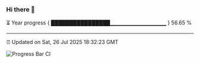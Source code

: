 ### Hi there 👋

⏳ Year progress { ████████████████▁▁▁▁▁▁▁▁▁▁▁▁▁▁ } 56.65 %

---

⏰ Updated on Sat, 26 Jul 2025 18:32:23 GMT

![Progress Bar CI](https://github.com/liununu/liununu/workflows/Progress%20Bar%20CI/badge.svg)
